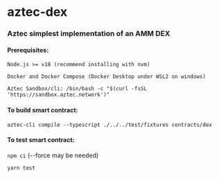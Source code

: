 # aztec-dex

### Aztec simplest implementation of an AMM DEX

#### Prerequisites:

`Node.js >= v18 (recommend installing with nvm)`

`Docker and Docker Compose (Docker Desktop under WSL2 on windows)`

`Aztec Sandbox/cli: /bin/bash -c "$(curl -fsSL 'https://sandbox.aztec.network')"`

#### To build smart contract:

`aztec-cli compile --typescript ./../../test/fixtures contracts/dex`

#### To test smart contract:

`npm ci` (--force may be needed)

`yarn test`
